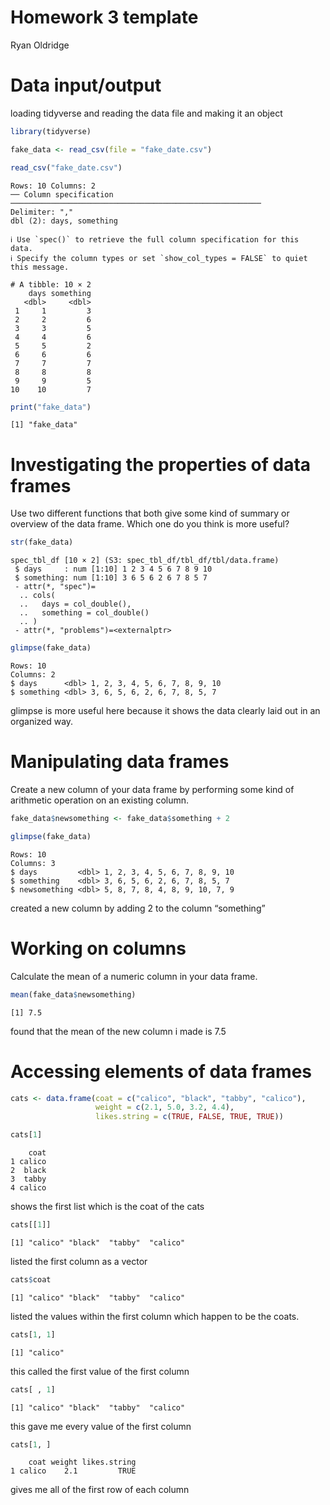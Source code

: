 Homework 3 template
================
Ryan Oldridge

# Data input/output

loading tidyverse and reading the data file and making it an object

``` r
library(tidyverse)

fake_data <- read_csv(file = "fake_date.csv")
```

``` r
read_csv("fake_date.csv")
```

    Rows: 10 Columns: 2
    ── Column specification ────────────────────────────────────────────────────────
    Delimiter: ","
    dbl (2): days, something

    ℹ Use `spec()` to retrieve the full column specification for this data.
    ℹ Specify the column types or set `show_col_types = FALSE` to quiet this message.

    # A tibble: 10 × 2
        days something
       <dbl>     <dbl>
     1     1         3
     2     2         6
     3     3         5
     4     4         6
     5     5         2
     6     6         6
     7     7         7
     8     8         8
     9     9         5
    10    10         7

``` r
print("fake_data")
```

    [1] "fake_data"

# Investigating the properties of data frames

Use two different functions that both give some kind of summary or
overview of the data frame. Which one do you think is more useful?

``` r
str(fake_data)
```

    spec_tbl_df [10 × 2] (S3: spec_tbl_df/tbl_df/tbl/data.frame)
     $ days     : num [1:10] 1 2 3 4 5 6 7 8 9 10
     $ something: num [1:10] 3 6 5 6 2 6 7 8 5 7
     - attr(*, "spec")=
      .. cols(
      ..   days = col_double(),
      ..   something = col_double()
      .. )
     - attr(*, "problems")=<externalptr> 

``` r
glimpse(fake_data)
```

    Rows: 10
    Columns: 2
    $ days      <dbl> 1, 2, 3, 4, 5, 6, 7, 8, 9, 10
    $ something <dbl> 3, 6, 5, 6, 2, 6, 7, 8, 5, 7

glimpse is more useful here because it shows the data clearly laid out
in an organized way.

# Manipulating data frames

Create a new column of your data frame by performing some kind of
arithmetic operation on an existing column.

``` r
fake_data$newsomething <- fake_data$something + 2 

glimpse(fake_data)
```

    Rows: 10
    Columns: 3
    $ days         <dbl> 1, 2, 3, 4, 5, 6, 7, 8, 9, 10
    $ something    <dbl> 3, 6, 5, 6, 2, 6, 7, 8, 5, 7
    $ newsomething <dbl> 5, 8, 7, 8, 4, 8, 9, 10, 7, 9

created a new column by adding 2 to the column “something”

# Working on columns

Calculate the mean of a numeric column in your data frame.

``` r
mean(fake_data$newsomething)
```

    [1] 7.5

found that the mean of the new column i made is 7.5

# Accessing elements of data frames

``` r
cats <- data.frame(coat = c("calico", "black", "tabby", "calico"),
                   weight = c(2.1, 5.0, 3.2, 4.4),
                   likes.string = c(TRUE, FALSE, TRUE, TRUE))
```

``` r
cats[1]
```

        coat
    1 calico
    2  black
    3  tabby
    4 calico

shows the first list which is the coat of the cats

``` r
cats[[1]]
```

    [1] "calico" "black"  "tabby"  "calico"

listed the first column as a vector

``` r
cats$coat
```

    [1] "calico" "black"  "tabby"  "calico"

listed the values within the first column which happen to be the coats.

``` r
cats[1, 1]
```

    [1] "calico"

this called the first value of the first column

``` r
cats[ , 1]
```

    [1] "calico" "black"  "tabby"  "calico"

this gave me every value of the first column

``` r
cats[1, ]
```

        coat weight likes.string
    1 calico    2.1         TRUE

gives me all of the first row of each column
